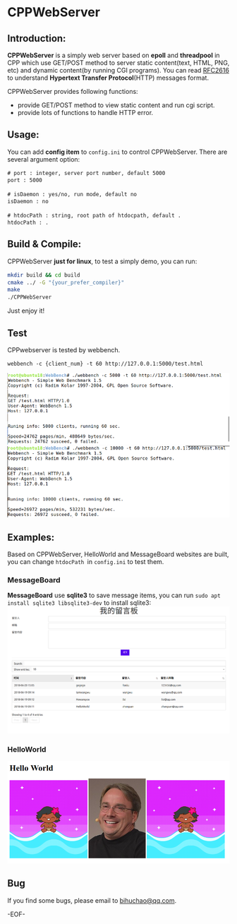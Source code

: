 # CPPWebServer

## Introduction:

**CPPWebServer** is a simply web server based on **epoll** and **threadpool** in CPP which use GET/POST method to server static content(text, HTML, PNG, etc) and dynamic content(by running CGI programs). You can read [RFC2616](https://tools.ietf.org/html/rfc2616) to understand **Hypertext Transfer Protocol**(HTTP) messages format.

CPPWebServer provides following functions:
- provide GET/POST method to view static content and run cgi script.
- provide lots of functions to handle HTTP error.

## Usage:

You can add **config item** to `config.ini` to control CPPWebServer. There are several argument option:
```
# port : integer, server port number, default 5000
port : 5000

# isDaemon : yes/no, run mode, default no
isDaemon : no

# htdocPath : string, root path of htdocpath, default .
htdocPath : .
```

## Build & Compile:

CPPWebServer **just for linux**, to test a simply demo, you can run:

```bash
mkdir build && cd build
cmake ../ -G "{your_prefer_compiler}"
make
./CPPWebServer
```
Just enjoy it!

## Test
CPPwebserver is tested by webbench.
```
webbench -c {client_num} -t 60 http://127.0.0.1:5000/test.html
```
![image](doc/C5K-1KB.png)
![image](doc/C10K-1KB.png)

## Examples:
Based on CPPWebServer, HelloWorld and MessageBoard websites are built, you can change `htdocPath `in `config.ini` to test them.

### MessageBoard
**MessageBoard** use **sqlite3** to save message items, you can run `sudo apt install sqlite3 libsqlite3-dev` to install sqlite3:
![image](doc/MessageBoard.png)
### HelloWorld
![image](doc/HelloWorld.png)


## Bug

If you find some bugs, please email to bihuchao@qq.com.
    
-EOF-

